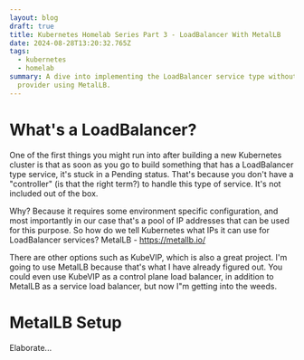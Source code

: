 ```yaml
---
layout: blog
draft: true
title: Kubernetes Homelab Series Part 3 - LoadBalancer With MetalLB
date: 2024-08-28T13:20:32.765Z
tags:
  - kubernetes
  - homelab
summary: A dive into implementing the LoadBalancer service type without a cloud
  provider using MetalLB.
---
```

# What's a LoadBalancer?
One of the first things you might run into after building a new Kubernetes cluster is that as soon as you go to build something that has a LoadBalancer type service, it's stuck in a Pending status. That's because you don't have a "controller" (is that the right term?) to handle this type of service. It's not included out of the box.

Why? Because it requires some environment specific configuration, and most importantly in our case that's a pool of IP addresses that can be used for this purpose. So how do we tell Kubernetes what IPs it can use for LoadBalancer services? MetalLB - https://metallb.io/

There are other options such as KubeVIP, which is also a great project. I'm going to use MetalLB because that's what I have already figured out. You could even use KubeVIP as a control plane load balancer, in addition to MetalLB as a service load balancer, but now I"m getting into the weeds.

# MetalLB Setup
Elaborate...